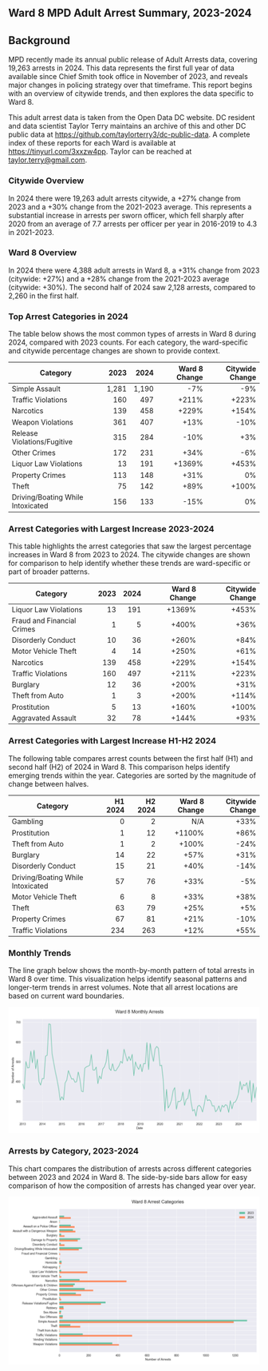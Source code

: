 ## Ward 8 MPD Adult Arrest Summary, 2023-2024

## Background

MPD recently made its annual public release of Adult Arrests data, covering 19,263 arrests in 2024. This data represents the first full year of data available since Chief Smith took office in November of 2023, and reveals major changes in policing strategy over that timeframe. This report begins with an overview of citywide trends, and then explores the data specific to Ward 8.

This adult arrest data is taken from the Open Data DC website. DC resident and data scientist Taylor Terry maintains an archive of this and other DC public data at https://github.com/taylorterry3/dc-public-data. A complete index of these reports for each Ward is available at https://tinyurl.com/3xxzw4pp. Taylor can be reached at taylor.terry@gmail.com.

### Citywide Overview

In 2024 there were 19,263 adult arrests citywide, a +27% change from 2023 and a +30% change from the 2021-2023 average. This represents a substantial increase in arrests per sworn officer, which fell sharply after 2020 from an average of 7.7 arrests per officer per year in 2016-2019 to 4.3 in 2021-2023.

### Ward 8 Overview
In 2024 there were 4,388 adult arrests in Ward 8, a +31% change from 2023 (citywide: +27%) and a +28% change from the 2021-2023 average (citywide: +30%). The second half of 2024 saw 2,128 arrests, compared to 2,260 in the first half.

### Top Arrest Categories in 2024
The table below shows the most common types of arrests in Ward 8 during 2024, compared with 2023 counts. For each category, the ward-specific and citywide percentage changes are shown to provide context.

| Category | 2023 | 2024 | Ward 8 Change | Citywide Change |
|----------|------:|------:|---------:|----------------:|
| Simple Assault | 1,281 | 1,190 | -7% | -9% |
| Traffic Violations | 160 | 497 | +211% | +223% |
| Narcotics | 139 | 458 | +229% | +154% |
| Weapon Violations | 361 | 407 | +13% | -10% |
| Release Violations/Fugitive | 315 | 284 | -10% | +3% |
| Other Crimes | 172 | 231 | +34% | -6% |
| Liquor Law Violations | 13 | 191 | +1369% | +453% |
| Property Crimes | 113 | 148 | +31% | 0% |
| Theft | 75 | 142 | +89% | +100% |
| Driving/Boating While Intoxicated | 156 | 133 | -15% | 0% |

### Arrest Categories with Largest Increase 2023-2024
This table highlights the arrest categories that saw the largest percentage increases in Ward 8 from 2023 to 2024. The citywide changes are shown for comparison to help identify whether these trends are ward-specific or part of broader patterns.

| Category | 2023 | 2024 | Ward 8 Change | Citywide Change |
|----------|------:|------:|---------:|----------------:|
| Liquor Law Violations | 13 | 191 | +1369% | +453% |
| Fraud and Financial Crimes | 1 | 5 | +400% | +36% |
| Disorderly Conduct | 10 | 36 | +260% | +84% |
| Motor Vehicle Theft | 4 | 14 | +250% | +61% |
| Narcotics | 139 | 458 | +229% | +154% |
| Traffic Violations | 160 | 497 | +211% | +223% |
| Burglary | 12 | 36 | +200% | +31% |
| Theft from Auto | 1 | 3 | +200% | +114% |
| Prostitution | 5 | 13 | +160% | +100% |
| Aggravated Assault | 32 | 78 | +144% | +93% |

### Arrest Categories with Largest Increase H1-H2 2024
The following table compares arrest counts between the first half (H1) and second half (H2) of 2024 in Ward 8. This comparison helps identify emerging trends within the year. Categories are sorted by the magnitude of change between halves.

| Category | H1 2024 | H2 2024 | Ward 8 Change | Citywide Change |
|----------|---------:|---------:|---------:|----------------:|
| Gambling | 0 | 2 | N/A | +33% |
| Prostitution | 1 | 12 | +1100% | +86% |
| Theft from Auto | 1 | 2 | +100% | -24% |
| Burglary | 14 | 22 | +57% | +31% |
| Disorderly Conduct | 15 | 21 | +40% | -14% |
| Driving/Boating While Intoxicated | 57 | 76 | +33% | -5% |
| Motor Vehicle Theft | 6 | 8 | +33% | +38% |
| Theft | 63 | 79 | +25% | +5% |
| Property Crimes | 67 | 81 | +21% | -10% |
| Traffic Violations | 234 | 263 | +12% | +55% |

### Monthly Trends
The line graph below shows the month-by-month pattern of total arrests in Ward 8 over time. This visualization helps identify seasonal patterns and longer-term trends in arrest volumes. Note that all arrest locations are based on current ward boundaries.

![Monthly Arrest Trends](ward_8_monthly_trends.png)

### Arrests by Category, 2023-2024
This chart compares the distribution of arrests across different categories between 2023 and 2024 in Ward 8. The side-by-side bars allow for easy comparison of how the composition of arrests has changed year over year.

![Arrests by category](ward_8_categories.png)

